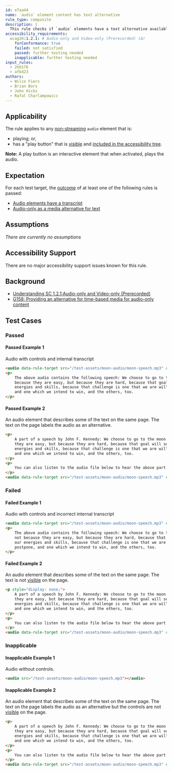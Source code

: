 ```yaml
---
id: e7aa44
name: `audio` element content has text alternative
rule_type: composite
description: |
  This rule checks if `audio` elements have a text alternative available.
accessibility_requirements:
  wcag20:1.2.1: # Audio-only and Video-only (Prerecorded) (A)
    forConformance: true
    failed: not satisfied
    passed: further testing needed
    inapplicable: further testing needed
input_rules:
  - 2eb176
  - afb423
authors:
  - Wilco Fiers
  - Brian Bors
  - John Hicks
  - Rafal Charlampowicz
---
```


## Applicability

The rule applies to any [non-streaming](#non-streaming-media-element) `audio` element that is:

- playing; or,
- has a "play button" that is [visible][] and [included in the accessibility tree](#included-in-the-accessibility-tree).

**Note:** A play button is an interactive element that when activated, plays the audio.

## Expectation

For each test target, the [outcome](#outcome) of at least one of the following rules is passed:

- [Audio elements have a transcript](https://act-rules.github.io/rules/2eb176)
- [Audio-only as a media alternative for text](https://act-rules.github.io/rules/afb423)

## Assumptions

_There are currently no assumptions_

## Accessibility Support

There are no major accessibility support issues known for this rule.

## Background

- [Understanding SC 1.2.1:Audio-only and Video-only (Prerecorded)](https://www.w3.org/WAI/WCAG21/Understanding/audio-only-and-video-only-prerecorded)
- [G158: Providing an alternative for time-based media for audio-only content](https://www.w3.org/WAI/WCAG21/Techniques/general/G158)

## Test Cases

### Passed

#### Passed Example 1

Audio with controls and internal transcript

```html
<audio data-rule-target src="/test-assets/moon-audio/moon-speech.mp3" controls></audio>
<p>
	The above audio contains the following speech: We choose to go to the moon in this decade and do the other things, not
	because they are easy, but because they are hard, because that goal will serve to organize and measure the best of our
	energies and skills, because that challenge is one that we are willing to accept, one we are unwilling to postpone,
	and one which we intend to win, and the others, too.
</p>
```

#### Passed Example 2

An audio element that describes some of the text on the same page. The text on the page labels the audio as an alternative.

```html
<p>
	A part of a speech by John F. Kennedy: We choose to go to the moon in this decade and do the other things, not because
	they are easy, but because they are hard, because that goal will serve to organize and measure the best of our
	energies and skills, because that challenge is one that we are willing to accept, one we are unwilling to postpone,
	and one which we intend to win, and the others, too.
</p>
<p>
	You can also listen to the audio file below to hear the above part of the speech.
</p>
<audio data-rule-target src="/test-assets/moon-audio/moon-speech.mp3" controls></audio>
```

### Failed

#### Failed Example 1

Audio with controls and incorrect internal transcript

```html
<audio data-rule-target src="/test-assets/moon-audio/moon-speech.mp3" controls></audio>
<p>
	The above audio contains the following speech: We choose to go to the cheese in this decade and do the other things,
	not because they are easy, but because they are hard, because that goal will serve to organize and measure the best of
	our energies and skills, because that challenge is one that we are willing to accept, one we are unwilling to
	postpone, and one which we intend to win, and the others, too.
</p>
```

#### Failed Example 2

An audio element that describes some of the text on the same page. The text is not [visible][] on the page.

```html
<p style="display: none;">
	A part of a speech by John F. Kennedy: We choose to go to the moon in this decade and do the other things, not because
	they are easy, but because they are hard, because that goal will serve to organize and measure the best of our
	energies and skills, because that challenge is one that we are willing to accept, one we are unwilling to postpone,
	and one which we intend to win, and the others, too.
</p>
<p>
	You can also listen to the audio file below to hear the above part of the speech.
</p>
<audio data-rule-target src="/test-assets/moon-audio/moon-speech.mp3" controls></audio>
```

### Inapplicable

#### Inapplicable Example 1

Audio without controls.

```html
<audio src="/test-assets/moon-audio/moon-speech.mp3"></audio>
```

#### Inapplicable Example 2

An audio element that describes some of the text on the same page. The text on the page labels the audio as an alternative but the controls are not [visible][] on the page.

```html
<p>
	A part of a speech by John F. Kennedy: We choose to go to the moon in this decade and do the other things, not because
	they are easy, but because they are hard, because that goal will serve to organize and measure the best of our
	energies and skills, because that challenge is one that we are willing to accept, one we are unwilling to postpone,
	and one which we intend to win, and the others, too.
</p>
<p>
	You can also listen to the audio file below to hear the above part of the speech.
</p>
<audio data-rule-target src="/test-assets/moon-audio/moon-speech.mp3" controls style="display: none;"></audio>
```

[visible]: #visible 'Definition of visible'

